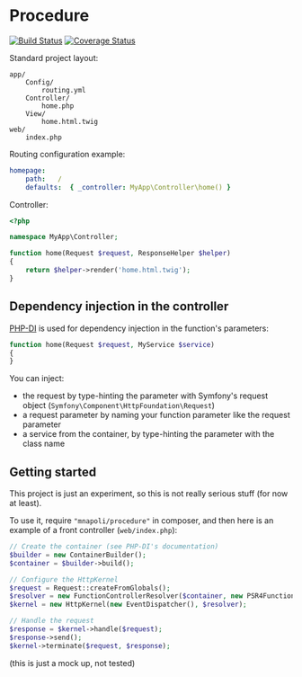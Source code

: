 # Procedure

[![Build Status](https://travis-ci.org/mnapoli/procedure.png?branch=master)](https://travis-ci.org/mnapoli/procedure) [![Coverage Status](https://coveralls.io/repos/mnapoli/procedure/badge.png)](https://coveralls.io/r/mnapoli/procedure)

Standard project layout:

```
app/
    Config/
        routing.yml
    Controller/
        home.php
    View/
        home.html.twig
web/
    index.php
```

Routing configuration example:

```yml
homepage:
    path:   /
    defaults:  { _controller: MyApp\Controller\home() }
```

Controller:

```php
<?php

namespace MyApp\Controller;

function home(Request $request, ResponseHelper $helper)
{
    return $helper->render('home.html.twig');
}
```

## Dependency injection in the controller

[PHP-DI](http://php-di.org/) is used for dependency injection in the function's parameters:

```php
function home(Request $request, MyService $service)
{
}
```

You can inject:

- the request by type-hinting the parameter with Symfony's request object (`Symfony\Component\HttpFoundation\Request`)
- a request parameter by naming your function parameter like the request parameter
- a service from the container, by type-hinting the parameter with the class name

## Getting started

This project is just an experiment, so this is not really serious stuff (for now at least).

To use it, require `"mnapoli/procedure"` in composer, and then here is an example of a front controller (`web/index.php`):

```php
// Create the container (see PHP-DI's documentation)
$builder = new ContainerBuilder();
$container = $builder->build();

// Configure the HttpKernel
$request = Request::createFromGlobals();
$resolver = new FunctionControllerResolver($container, new PSR4FunctionLoader());
$kernel = new HttpKernel(new EventDispatcher(), $resolver);

// Handle the request
$response = $kernel->handle($request);
$response->send();
$kernel->terminate($request, $response);
```

(this is just a mock up, not tested)
